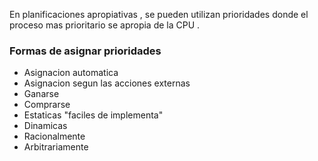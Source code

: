 En planificaciones apropiativas , se pueden utilizan prioridades donde el proceso mas prioritario se apropia de la CPU . 


### Formas de asignar prioridades
- Asignacion automatica 
- Asignacion segun las acciones externas 
- Ganarse 
- Comprarse 
- Estaticas "faciles de implementa"
- Dinamicas 
- Racionalmente 
- Arbitrariamente